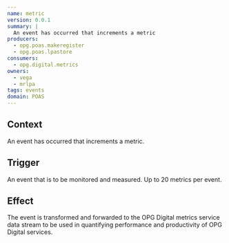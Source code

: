 ```yaml
---
name: metric
version: 0.0.1
summary: |
  An event has occurred that increments a metric
producers:
  - opg.poas.makeregister
  - opg.poas.lpastore
consumers:
  - opg.digital.metrics
owners:
  - vega
  - mrlpa
tags: events
domain: POAS  
---
```


## Context

An event has occurred that increments a metric.

## Trigger

An event that is to be monitored and measured. Up to 20 metrics per event.

## Effect

The event is transformed and forwarded to the OPG Digital metrics service data stream to be used in quantifying performance and productivity of OPG Digital services.

